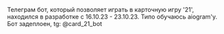 Телеграм бот, который позволяет играть в карточную игру '21', находился в разработке с 16.10.23 - 23.10.23. Типо обучаюсь aiogram'у.
Бот задеплоен, tg: @card_21_bot
